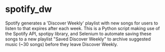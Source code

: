 # spotify_dw

Spotify generates a 'Discover Weekly' playlist with new songs for users to listen to that expires after each week. This is a Python script making use of the Spotify API, spotipy library, and Selenium to automate saving these songs to a new playlist "Saved Discover Weekly" to archive suggested music (~30 songs) before they leave Discover Weekly.  
